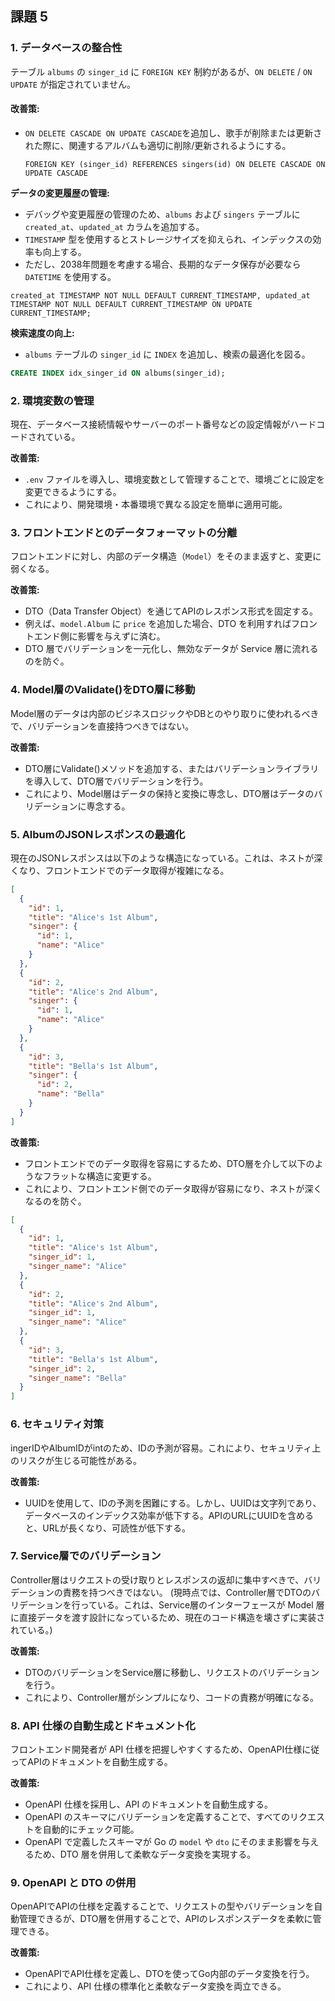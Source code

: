 ## 課題 5

### 1. データベースの整合性
テーブル `albums` の `singer_id` に `FOREIGN KEY` 制約があるが、`ON DELETE` / `ON UPDATE` が指定されていません。

#### **改善策:**
- `ON DELETE CASCADE ON UPDATE CASCADE`を追加し、歌手が削除または更新された際に、関連するアルバムも適切に削除/更新されるようにする。

  `FOREIGN KEY (singer_id) REFERENCES singers(id) ON DELETE CASCADE ON UPDATE CASCADE`

**データの変更履歴の管理:**
- デバッグや変更履歴の管理のため、`albums` および `singers` テーブルに `created_at`、`updated_at` カラムを追加する。
- `TIMESTAMP` 型を使用するとストレージサイズを抑えられ、インデックスの効率も向上する。
- ただし、2038年問題を考慮する場合、長期的なデータ保存が必要なら `DATETIME` を使用する。

`
created_at TIMESTAMP NOT NULL DEFAULT CURRENT_TIMESTAMP,
updated_at TIMESTAMP NOT NULL DEFAULT CURRENT_TIMESTAMP ON UPDATE CURRENT_TIMESTAMP;
`

**検索速度の向上:**
- `albums` テーブルの `singer_id` に `INDEX` を追加し、検索の最適化を図る。

```sql
CREATE INDEX idx_singer_id ON albums(singer_id);
```

### 2. 環境変数の管理
現在、データベース接続情報やサーバーのポート番号などの設定情報がハードコードされている。

**改善策:**
- `.env` ファイルを導入し、環境変数として管理することで、環境ごとに設定を変更できるようにする。
- これにより、開発環境・本番環境で異なる設定を簡単に適用可能。

### 3. フロントエンドとのデータフォーマットの分離
フロントエンドに対し、内部のデータ構造（`Model`）をそのまま返すと、変更に弱くなる。

**改善策:**
- DTO（Data Transfer Object）を通じてAPIのレスポンス形式を固定する。
- 例えば、`model.Album` に `price` を追加した場合、DTO を利用すればフロントエンド側に影響を与えずに済む。
- DTO 層でバリデーションを一元化し、無効なデータが Service 層に流れるのを防ぐ。

### 4. Model層のValidate()をDTO層に移動
Model層のデータは内部のビジネスロジックやDBとのやり取りに使われるべきで、バリデーションを直接持つべきではない。

**改善策:**
- DTO層にValidate()メソッドを追加する、またはバリデーションライブラリを導入して、DTO層でバリデーションを行う。
- これにより、Model層はデータの保持と変換に専念し、DTO層はデータのバリデーションに専念する。

### 5. AlbumのJSONレスポンスの最適化
現在のJSONレスポンスは以下のような構造になっている。これは、ネストが深くなり、フロントエンドでのデータ取得が複雑になる。

```json
[
  {
    "id": 1,
    "title": "Alice's 1st Album",
    "singer": {
      "id": 1,
      "name": "Alice"
    }
  },
  {
    "id": 2,
    "title": "Alice's 2nd Album",
    "singer": {
      "id": 1,
      "name": "Alice"
    }
  },
  {
    "id": 3,
    "title": "Bella's 1st Album",
    "singer": {
      "id": 2,
      "name": "Bella"
    }
  }
]
```

**改善策:**
- フロントエンドでのデータ取得を容易にするため、DTO層を介して以下のようなフラットな構造に変更する。
- これにより、フロントエンド側でのデータ取得が容易になり、ネストが深くなるのを防ぐ。

```json
[
  {
    "id": 1,
    "title": "Alice's 1st Album",
    "singer_id": 1,
    "singer_name": "Alice"
  },
  {
    "id": 2,
    "title": "Alice's 2nd Album",
    "singer_id": 1,
    "singer_name": "Alice"
  },
  {
    "id": 3,
    "title": "Bella's 1st Album",
    "singer_id": 2,
    "singer_name": "Bella"
  }
]
```

### 6. セキュリティ対策
ingerIDやAlbumIDがintのため、IDの予測が容易。これにより、セキュリティ上のリスクが生じる可能性がある。

**改善策:**
- UUIDを使用して、IDの予測を困難にする。しかし、UUIDは文字列であり、データベースのインデックス効率が低下する。APIのURLにUUIDを含めると、URLが長くなり、可読性が低下する。

### 7. Service層でのバリデーション
Controller層はリクエストの受け取りとレスポンスの返却に集中すべきで、バリデーションの責務を持つべきではない。
(現時点では、Controller層でDTOのバリデーションを行っている。これは、Service層のインターフェースが Model 層に直接データを渡す設計になっているため、現在のコード構造を壊さずに実装されている。)

**改善策:**
- DTOのバリデーションをService層に移動し、リクエストのバリデーションを行う。
- これにより、Controller層がシンプルになり、コードの責務が明確になる。

### 8. API 仕様の自動生成とドキュメント化
フロントエンド開発者が API 仕様を把握しやすくするため、OpenAPI仕様に従ってAPIのドキュメントを自動生成する。

**改善策:**
- OpenAPI 仕様を採用し、API のドキュメントを自動生成する。
- OpenAPI のスキーマにバリデーションを定義することで、すべてのリクエストを自動的にチェック可能。
- OpenAPI で定義したスキーマが Go の `model` や `dto` にそのまま影響を与えるため、DTO 層を併用して柔軟なデータ変換を実現する。


### 9. OpenAPI と DTO の併用
OpenAPIでAPIの仕様を定義することで、リクエストの型やバリデーションを自動管理できるが、DTO層を併用することで、APIのレスポンスデータを柔軟に管理できる。

**改善策:**
- OpenAPIでAPI仕様を定義し、DTOを使ってGo内部のデータ変換を行う。
- これにより、API 仕様の標準化と柔軟なデータ変換を両立できる。

